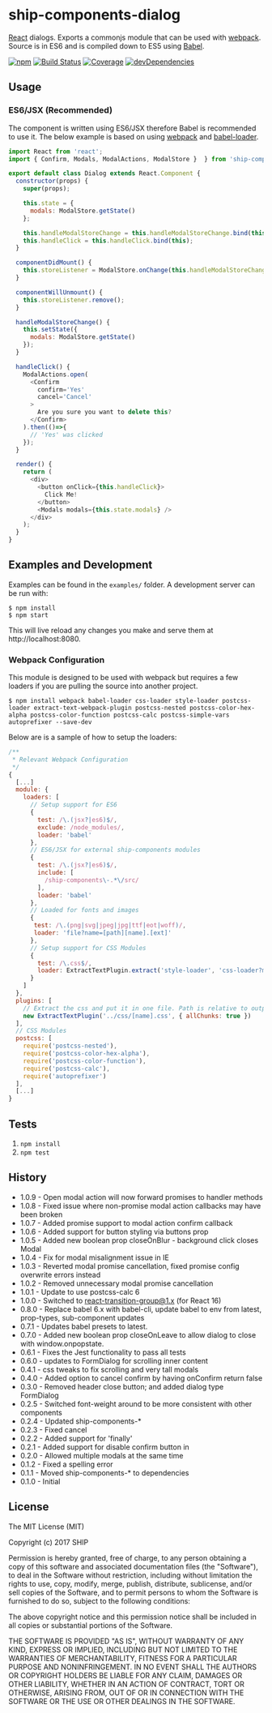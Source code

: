 # ship-components-dialog
[React](http://facebook.github.io/react/) dialogs. Exports a commonjs module that can be used with [webpack](http://webpack.github.io/). Source is in ES6 and is compiled down to ES5 using [Babel](https://babeljs.io/).

[![npm](https://img.shields.io/npm/v/ship-components-dialog.svg?maxAge=2592000)](https://www.npmjs.com/package/ship-components-dialog)
[![Build Status](http://img.shields.io/travis/ship-components/ship-components-dialog/master.svg?style=flat)](https://travis-ci.org/ship-components/ship-components-dialog)
[![Coverage](http://img.shields.io/coveralls/ship-components/ship-components-dialog.svg?style=flat)](https://coveralls.io/github/ship-components/ship-components-dialog)
[![devDependencies](https://img.shields.io/david/dev/ship-components/ship-components-dialog.svg?style=flat)](https://david-dm.org/ship-components/ship-components-dialog?type=dev)

## Usage

### ES6/JSX (Recommended)
The component is written using ES6/JSX therefore Babel is recommended to use it. The below example is based on using [webpack](http://webpack.github.io/) and [babel-loader](https://github.com/babel/babel-loader).
```js
import React from 'react';
import { Confirm, Modals, ModalActions, ModalStore }  } from 'ship-components-dialog';

export default class Dialog extends React.Component {
  constructor(props) {
    super(props);

    this.state = {
      modals: ModalStore.getState()
    };

    this.handleModalStoreChange = this.handleModalStoreChange.bind(this);
    this.handleClick = this.handleClick.bind(this);
  }

  componentDidMount() {
    this.storeListener = ModalStore.onChange(this.handleModalStoreChange)
  }

  componentWillUnmount() {
    this.storeListener.remove();
  }

  handleModalStoreChange() {
    this.setState({
      modals: ModalStore.getState()
    });
  }

  handleClick() {
    ModalActions.open(
      <Confirm
        confirm='Yes'
        cancel='Cancel'
      >
        Are you sure you want to delete this?
      </Confirm>
    ).then(()=>{
      // 'Yes' was clicked
    });
  }

  render() {
    return (
      <div>
        <button onClick={this.handleClick}>
          Click Me!
        </button>
        <Modals modals={this.state.modals} />
      </div>
    );
  }
}
```

## Examples and Development
Examples can be found in the `examples/` folder. A development server can be run with:

```shell
$ npm install
$ npm start
```

This will live reload any changes you make and serve them at http://localhost:8080.

### Webpack Configuration
This module is designed to be used with webpack but requires a few loaders if you are pulling the source into another project.

```shell
$ npm install webpack babel-loader css-loader style-loader postcss-loader extract-text-webpack-plugin postcss-nested postcss-color-hex-alpha postcss-color-function postcss-calc postcss-simple-vars autoprefixer --save-dev
```

Below are is a sample of how to setup the loaders:

```js
/**
 * Relevant Webpack Configuration
 */
{
  [...]
  module: {
    loaders: [
      // Setup support for ES6
      {
        test: /\.(jsx?|es6)$/,
        exclude: /node_modules/,
        loader: 'babel'
      },
      // ES6/JSX for external ship-components modules
      {
        test: /\.(jsx?|es6)$/,
        include: [
          /ship-components\-.*\/src/
        ],
        loader: 'babel'
      },
      // Loaded for fonts and images
      {
       test: /\.(png|svg|jpeg|jpg|ttf|eot|woff)/,
       loader: 'file?name=[path][name].[ext]'
      },
      // Setup support for CSS Modules
      {
        test: /\.css$/,
        loader: ExtractTextPlugin.extract('style-loader', 'css-loader?modules&importLoaders=1&localIdentName=[name]__[local]___[hash:base64:5]!postcss-loader')
      }
    ]
  },
  plugins: [
    // Extract the css and put it in one file. Path is relative to output path
    new ExtractTextPlugin('../css/[name].css', { allChunks: true })
  ],
  // CSS Modules
  postcss: [
    require('postcss-nested'),
    require('postcss-color-hex-alpha'),
    require('postcss-color-function'),
    require('postcss-calc'),
    require('autoprefixer')
  ],
  [...]
}
```

## Tests
1. `npm install`
2. `npm test`

## History
* 1.0.9 - Open modal action will now forward promises to handler methods
* 1.0.8 - Fixed issue where non-promise modal action callbacks may have been broken
* 1.0.7 - Added promise support to modal action confirm callback
* 1.0.6 - Added support for button styling via buttons prop
* 1.0.5 - Added new boolean prop closeOnBlur - background click closes Modal
* 1.0.4 - Fix for modal misalignment issue in IE
* 1.0.3 - Reverted modal promise cancellation, fixed promise config overwrite errors instead
* 1.0.2 - Removed unnecessary modal promise cancellation
* 1.0.1 - Update to use postcss-calc 6
* 1.0.0 - Switched to react-transition-group@1.x (for React 16)
* 0.8.0 - Replace babel 6.x with babel-cli, update babel to env from latest, prop-types, sub-component updates
* 0.7.1 - Updates babel presets to latest.
* 0.7.0 - Added new boolean prop closeOnLeave to allow dialog to close with window.onpopstate.
* 0.6.1 - Fixes the Jest functionality to pass all tests
* 0.6.0 - updates to FormDialog for scrolling inner content
* 0.4.1 - css tweaks to fix scrolling and very tall modals
* 0.4.0 - Added option to cancel confirm by having onConfirm return false
* 0.3.0 - Removed header close button; and added dialog type FormDialog
* 0.2.5 - Switched font-weight around to be more consistent with other components
* 0.2.4 - Updated ship-components-*
* 0.2.3 - Fixed cancel
* 0.2.2 - Added support for 'finally'
* 0.2.1 - Added support for disable confirm button in <Confirm />
* 0.2.0 - Allowed multiple modals at the same time
* 0.1.2 - Fixed a spelling error
* 0.1.1 - Moved ship-components-* to dependencies
* 0.1.0 - Initial

## License
The MIT License (MIT)

Copyright (c) 2017 SHIP

Permission is hereby granted, free of charge, to any person obtaining a copy
of this software and associated documentation files (the "Software"), to deal
in the Software without restriction, including without limitation the rights
to use, copy, modify, merge, publish, distribute, sublicense, and/or sell
copies of the Software, and to permit persons to whom the Software is
furnished to do so, subject to the following conditions:

The above copyright notice and this permission notice shall be included in all
copies or substantial portions of the Software.

THE SOFTWARE IS PROVIDED "AS IS", WITHOUT WARRANTY OF ANY KIND, EXPRESS OR
IMPLIED, INCLUDING BUT NOT LIMITED TO THE WARRANTIES OF MERCHANTABILITY,
FITNESS FOR A PARTICULAR PURPOSE AND NONINFRINGEMENT. IN NO EVENT SHALL THE
AUTHORS OR COPYRIGHT HOLDERS BE LIABLE FOR ANY CLAIM, DAMAGES OR OTHER
LIABILITY, WHETHER IN AN ACTION OF CONTRACT, TORT OR OTHERWISE, ARISING FROM,
OUT OF OR IN CONNECTION WITH THE SOFTWARE OR THE USE OR OTHER DEALINGS IN THE
SOFTWARE.
